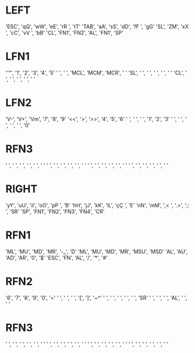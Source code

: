 # LEFT
'ESC',		'qQ',		'wW',		'eE',		'rR ',		'tT'
'TAB',		'aA',		'sS',		'dD',		'fF ',		'gG'
'SL',		'ZM',		'xX	',		'cC',		'vV ',		'bB'
'CL',		'FN1',		'FN2',		'AL',		'FN1',		'SP'
# LFN1
'\'"',		'1',		'2',		'3',		'4',		'5'
' ',		' ',		'MCL',		'MCM',		'MCR',		' '
'SL',		' ',		' ',		' ',		' ',		' '
'CL',		' ',		' ',		' ',		' ',		' '
# LFN2
'V-',		'V+',		'Vm',		'7',		'8',		'9'
'<<',		'>',		'>>',		'4',		'5',		'6'
' ',		' ',		' ',		'1',		'2',		'3'
' ',		' ',		' ',		' ',		' ',		'0'
# RFN3
' ',		' ',		' ',		' ',		' ',		' '
' ',		' ',		' ',		' ',		' ',		' '
' ',		' ',		' ',		' ',		' ',		' '
' ',		' ',		' ',		' ',		' ',		' '
# RIGHT
'yY',		'uU',		'iI',		'oO',		'pP ',		'B'
'hH',		'jJ',		'kK',		'lL',		'çÇ ',		'E'
'nN',		'mM',		',<	',		'.>',		';: ',		'SR'
'SP',		'FN1',		'FN2',		'FN3',		'FN4',		'CR'
# RFN1
'ML',		'MU',		'MD',		'MR',		'-_',		'D'
'ML',		'MU',		'MD',		'MR',		'MSU',		'MSD'
'AL',		'AU',		'AD',		'AR',		'0',		'$'
'ESC',		'FN',		'AL',		'/',		'*',		'#'
# RFN2
'6',		'7',		'8',		'9',		'0',		'='
' ',		' ',		' ',		'\[',		'\]',		'~^'
' ',		' ',		' ',		' ',		' ',		'SR'
' ',		' ',		' ',		'AL',		' ',		' '
# RFN3
' ',		' ',		' ',		' ',		' ',		' '
' ',		' ',		' ',		' ',		' ',		' '
' ',		' ',		' ',		' ',		' ',		' '
' ',		' ',		' ',		' ',		' ',		' '
